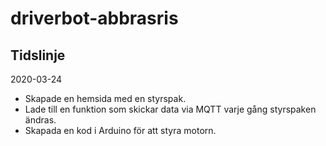 # driverbot-abbrasris

## Tidslinje

2020-03-24

- Skapade en hemsida med en styrspak.
- Lade till en funktion som skickar data via MQTT varje gång styrspaken ändras.
- Skapada en kod i Arduino för att styra motorn.

